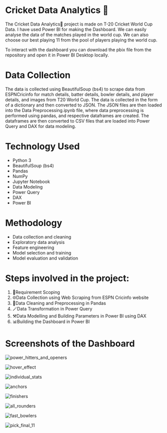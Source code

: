 # Cricket Data Analytics 🏏

The Cricket Data Analytics🏏 project is made on T-20 Cricket World Cup Data. I have used Power BI for making the Dashboard. We can easily analyse the data of the matches played in the world cup. We can also choose our best playing 11 from the pool of players playing the world cup.

To interact with the dashboard you can download the pbix file from the repository and open it in Power BI Desktop locally.

# Data Collection
The data is collected using BeautifulSoup (bs4) to scrape data from ESPNCricinfo for match details, batter details, bowler details, and player details, and images from T20 World Cup. The data is collected in the form of a dictionary and then converted to JSON. The JSON files are then loaded into the Data Preprocessing.ipynb file, where data preprocessing is performed using pandas, and respective dataframes are created. The dataframes are then converted to CSV files that are loaded into Power Query and DAX for data modeling.

# Technology Used
- Python 3
- BeautifulSoup (bs4)
- Pandas
- NumPy
- Jupyter Notebook
- Data Modeling
- Power Query
- DAX
- Power BI

# Methodology
- Data collection and cleaning
- Exploratory data analysis
- Feature engineering
- Model selection and training
- Model evaluation and validation

# Steps involved in the project:
1) 📝Requirement Scoping
2) 🌐Data Collection using Web Scraping from ESPN Cricinfo website
3) 🧹Data Cleaning and Preprocessing in Pandas
4) 🪄Data Transformation in Power Query
5) ⚒️Data Modelling and Building Parameters in Power BI using DAX
6) 📊Building the Dashboard in Power BI

# Screenshots of the Dashboard

![power_hitters_and_openers](https://github.com/shobkro/Cricket_Data_Analytics_using_WebScrapping_and_PowerBI/assets/39133098/ee1c0268-eec7-44f7-8a5c-7369a385e9b8)

![hover_effect](https://github.com/shobkro/Cricket_Data_Analytics_using_WebScrapping_and_PowerBI/assets/39133098/9d99bdb6-4926-438d-a2dc-2205d9186a48)

![individual_stats](https://github.com/shobkro/Cricket_Data_Analytics_using_WebScrapping_and_PowerBI/assets/39133098/7007a375-aab2-4293-9fc0-d3bd35fd9415)

![anchors](https://github.com/shobkro/Cricket_Data_Analytics_using_WebScrapping_and_PowerBI/assets/39133098/5a6911f8-b39b-4ee2-9189-86fc76b36690)

![finishers](https://github.com/shobkro/Cricket_Data_Analytics_using_WebScrapping_and_PowerBI/assets/39133098/1bb13a90-5dd5-4ad3-b02c-26de7f52ff4b)

![all_rounders](https://github.com/shobkro/Cricket_Data_Analytics_using_WebScrapping_and_PowerBI/assets/39133098/d3fc1aae-129f-4163-a1ab-209e3540d547)

![fast_bowlers](https://github.com/shobkro/Cricket_Data_Analytics_using_WebScrapping_and_PowerBI/assets/39133098/7ffd3fd0-aa2f-4736-8d50-a9e39bc02240)

![pick_final_11](https://github.com/shobkro/Cricket_Data_Analytics_using_WebScrapping_and_PowerBI/assets/39133098/ec43f2c2-123c-4cd0-9221-adc860598b07)
